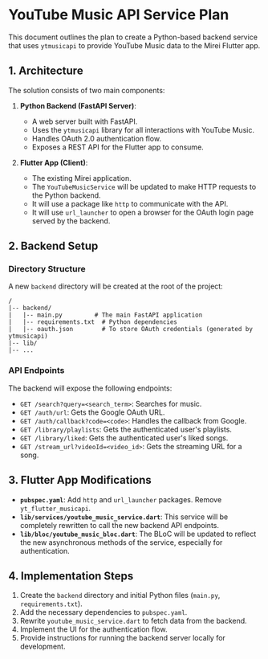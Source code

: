 # YouTube Music API Service Plan

This document outlines the plan to create a Python-based backend service that uses `ytmusicapi` to provide YouTube Music data to the Mirei Flutter app.

## 1. Architecture

The solution consists of two main components:

1.  **Python Backend (FastAPI Server)**:
    *   A web server built with FastAPI.
    *   Uses the `ytmusicapi` library for all interactions with YouTube Music.
    *   Handles OAuth 2.0 authentication flow.
    *   Exposes a REST API for the Flutter app to consume.

2.  **Flutter App (Client)**:
    *   The existing Mirei application.
    *   The `YouTubeMusicService` will be updated to make HTTP requests to the Python backend.
    *   It will use a package like `http` to communicate with the API.
    *   It will use `url_launcher` to open a browser for the OAuth login page served by the backend.

## 2. Backend Setup

### Directory Structure

A new `backend` directory will be created at the root of the project:

```
/
|-- backend/
|   |-- main.py         # The main FastAPI application
|   |-- requirements.txt  # Python dependencies
|   |-- oauth.json        # To store OAuth credentials (generated by ytmusicapi)
|-- lib/
|-- ...
```

### API Endpoints

The backend will expose the following endpoints:

*   `GET /search?query=<search_term>`: Searches for music.
*   `GET /auth/url`: Gets the Google OAuth URL.
*   `GET /auth/callback?code=<code>`: Handles the callback from Google.
*   `GET /library/playlists`: Gets the authenticated user's playlists.
*   `GET /library/liked`: Gets the authenticated user's liked songs.
*   `GET /stream_url?videoId=<video_id>`: Gets the streaming URL for a song.

## 3. Flutter App Modifications

*   **`pubspec.yaml`**: Add `http` and `url_launcher` packages. Remove `yt_flutter_musicapi`.
*   **`lib/services/youtube_music_service.dart`**: This service will be completely rewritten to call the new backend API endpoints.
*   **`lib/bloc/youtube_music_bloc.dart`**: The BLoC will be updated to reflect the new asynchronous methods of the service, especially for authentication.

## 4. Implementation Steps

1.  Create the `backend` directory and initial Python files (`main.py`, `requirements.txt`).
2.  Add the necessary dependencies to `pubspec.yaml`.
3.  Rewrite `youtube_music_service.dart` to fetch data from the backend.
4.  Implement the UI for the authentication flow.
5.  Provide instructions for running the backend server locally for development.
